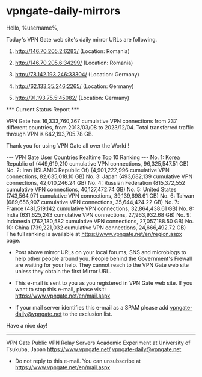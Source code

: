 # vpngate-daily-mirrors

Hello, %username%,

Today's VPN Gate web site's daily mirror URLs are following.

1. http://146.70.205.2:6283/
   (Location: Romania)

2. http://146.70.205.6:34299/
   (Location: Romania)

3. http://78.142.193.246:33304/
   (Location: Germany)

4. http://62.133.35.246:2265/
   (Location: Germany)

5. http://91.193.75.5:45082/
   (Location: Germany)


*** Current Status Report ***

VPN Gate has 16,333,760,367 cumulative VPN connections from 237 different countries, from 2013/03/08 to 2023/12/04.
Total transferred traffic through VPN is 642,193,705.78 GB.

Thank you for using VPN Gate all over the World !


--- VPN Gate User Countries Realtime Top 10 Ranking ---
No. 1: Korea Republic of (449,619,210 cumulative VPN connections, 96,325,547.51 GB)
No. 2: Iran (ISLAMIC Republic Of) (4,901,222,996 cumulative VPN connections, 82,635,018.10 GB)
No. 3: Japan (493,682,139 cumulative VPN connections, 42,010,246.24 GB)
No. 4: Russian Federation (815,372,552 cumulative VPN connections, 40,127,472.74 GB)
No. 5: United States (743,564,971 cumulative VPN connections, 39,139,698.61 GB)
No. 6: Taiwan (689,656,907 cumulative VPN connections, 35,644,424.22 GB)
No. 7: France (481,519,142 cumulative VPN connections, 32,864,438.61 GB)
No. 8: India (631,625,243 cumulative VPN connections, 27,963,932.68 GB)
No. 9: Indonesia (762,180,582 cumulative VPN connections, 27,057,188.50 GB)
No. 10: China (739,221,032 cumulative VPN connections, 24,666,492.72 GB)
The full ranking is available at https://www.vpngate.net/en/region.aspx page.


* Post above mirror URLs on your local forums, SNS and microblogs
  to help other people around you.
  People behind the Government's Frewall are waiting for your help.
  They cannot reach to the VPN Gate web site
  unless they obtain the first Mirror URL.

* This e-mail is sent to you as you registered in VPN Gate web site.
  If you want to stop this e-mail, please visit:
  https://www.vpngate.net/en/mail.aspx

* If your mail server identifies this e-mail as a SPAM
  please add vpngate-daily@vpngate.net to the exclusion list.

Have a nice day!

------------------------------------------------------
VPN Gate Public VPN Relay Servers
Academic Experiment at University of Tsukuba, Japan
https://www.vpngate.net/
vpngate-daily@vpngate.net
* Do not reply to this e-mail.
  You can unsubscribe at https://www.vpngate.net/en/mail.aspx


